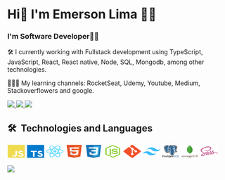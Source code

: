 <h1 align='left'>
  Hi👋 I'm Emerson Lima 👨‍💻
</h1>

<h3 align="left"> 
  I'm Software Developer👨‍💻
</h3>
<div align="left">
    <p>🛠  I currently working with Fullstack development using TypeScript, JavaScript, React, React native, Node, SQL, Mongodb, among other technologies.</p>
    <p>👦🏽‍💻 My learning channels: RocketSeat, Udemy, Youtube, Medium, Stackoverflowers and google.</p>
</div>

<p align="left">
  <a href="https://linkedin.com/in/emersonslima" target="_blank" alt="Linkedin">
    <img src="https://img.shields.io/badge/-Linkedin-6610F2?style=for-the-badge&logo=Linkedin&logoColor=FFFFFF&link=https://linkedin.com/in/emersonslima"/>
  </a>
   <a href="https://emersonlima.vercel.app/" target="_blank" alt="Portfólio">
    <img src="https://img.shields.io/badge/-Portfólio-6610F2?style=for-the-badge&logo=Page&logoColor=FFFFFF&link=https://emersonlima.vercel.app/"/>
  </a>
  <a href="https://instagram.com/emersonslima7" target="_blank" alt="Instagram">
    <img src="https://img.shields.io/badge/-Instagram-6610F2?style=for-the-badge&logo=Instagram&logoColor=FFFFFF&link=https://instagram./emersonslima7"/>
  </a>
</p> 

<div align="left" style:"display: inline-block">
  
  <h2> 🛠 &nbsp;Technologies and Languages</h2>
  <div display="inline block">
    <img align="center" alt="Emerson-Js" height="30" width="40" src="https://raw.githubusercontent.com/devicons/devicon/master/icons/javascript/javascript-plain.svg">
    <img align="center" alt="Emerson-Ts" height="30" width="40" src="https://raw.githubusercontent.com/devicons/devicon/master/icons/typescript/typescript-plain.svg">
    <img align="center" alt="Emerson-React" height="30" width="40" src="https://raw.githubusercontent.com/devicons/devicon/master/icons/react/react-original.svg">
    <img align="center" alt="Emerson-HTML" height="30" width="40" src="https://raw.githubusercontent.com/devicons/devicon/master/icons/html5/html5-original.svg">
    <img align="center" alt="Emerson-CSS" height="30" width="40" src="https://raw.githubusercontent.com/devicons/devicon/master/icons/css3/css3-original.svg">
    <img align="center" alt="Emerson-Node" height="30" width="40" src="https://raw.githubusercontent.com/devicons/devicon/master/icons/nodejs/nodejs-original.svg">
    <img align="center" alt="Emerson-Git" height="30" width="40" src="https://raw.githubusercontent.com/devicons/devicon/master/icons/git/git-original.svg">
    <img align="center" alt="Emerson-Tailwind" height="30" width="40" src="https://raw.githubusercontent.com/devicons/devicon/master/icons/tailwindcss/tailwindcss-plain.svg">
    <img align="center" alt="Emerson-Postgresql" height="30" width="40" src="https://raw.githubusercontent.com/devicons/devicon/master/icons/postgresql/postgresql-original-wordmark.svg"/>
    <img align="center" alt="Emerson-MongoDB" height="30" width="40" src="https://raw.githubusercontent.com/devicons/devicon/master/icons/mongodb/mongodb-original-wordmark.svg">
    <img align="center" alt="Emerson-Sass" height="30" width="40" src="https://raw.githubusercontent.com/devicons/devicon/master/icons/sass/sass-original.svg">

  </div>
   <br>

<div align="left">
  <a href="https://github.com/emersonlimaa">
  <img height="180em" src="https://github-readme-stats.vercel.app/api/top-langs/?username=emersonlimaa&layout=compact&langs_count=7&theme=midnight-purple"/>
</div>

